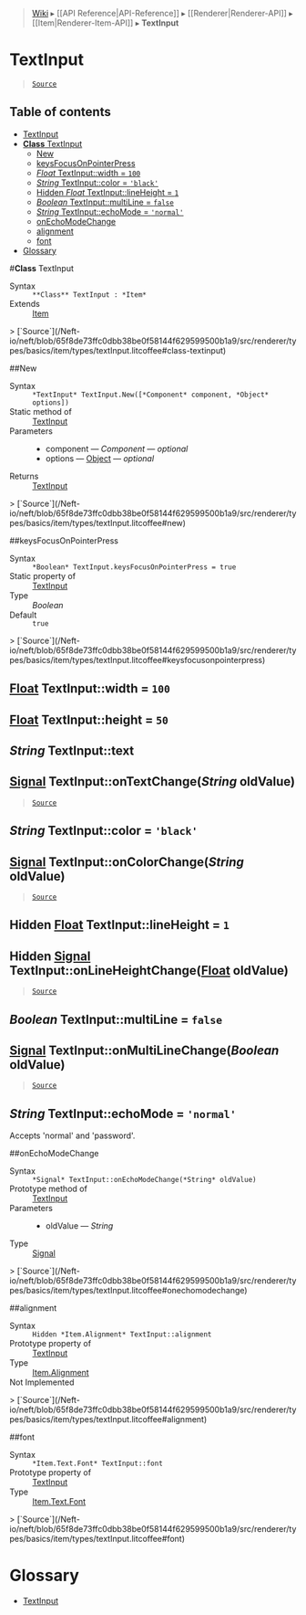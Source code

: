 > [Wiki](Home) ▸ [[API Reference|API-Reference]] ▸ [[Renderer|Renderer-API]] ▸ [[Item|Renderer-Item-API]] ▸ **TextInput**

# TextInput

> [`Source`](/Neft-io/neft/blob/65f8de73ffc0dbb38be0f58144f629599500b1a9/src/renderer/types/basics/item/types/textInput.litcoffee#textinput)

## Table of contents
* [TextInput](#textinput)
* [**Class** TextInput](#class-textinput)
  * [New](#new)
  * [keysFocusOnPointerPress](#keysfocusonpointerpress)
  * [*Float* TextInput::width = `100`](#float-textinputwidth--100)
  * [*String* TextInput::color = `'black'`](#string-textinputcolor--black)
  * [Hidden *Float* TextInput::lineHeight = `1`](#hidden-float-textinputlineheight--1)
  * [*Boolean* TextInput::multiLine = `false`](#boolean-textinputmultiline--false)
  * [*String* TextInput::echoMode = `'normal'`](#string-textinputechomode--normal)
  * [onEchoModeChange](#onechomodechange)
  * [alignment](#alignment)
  * [font](#font)
* [Glossary](#glossary)

#**Class** TextInput
<dl><dt>Syntax</dt><dd><code>&#x2A;&#x2A;Class&#x2A;&#x2A; TextInput : &#x2A;Item&#x2A;</code></dd><dt>Extends</dt><dd><a href="/Neft-io/neft/Renderer-Item-API.md#class-item">Item</a></dd></dl>
> [`Source`](/Neft-io/neft/blob/65f8de73ffc0dbb38be0f58144f629599500b1a9/src/renderer/types/basics/item/types/textInput.litcoffee#class-textinput)

##New
<dl><dt>Syntax</dt><dd><code>&#x2A;TextInput&#x2A; TextInput.New([&#x2A;Component&#x2A; component, &#x2A;Object&#x2A; options])</code></dd><dt>Static method of</dt><dd><a href="/Neft-io/neft/Renderer-TextInput-API.md#class-textinput">TextInput</a></dd><dt>Parameters</dt><dd><ul><li>component — <i>Component</i> — <i>optional</i></li><li>options — <a href="/Neft-io/neft/Utils-API.md#isobject">Object</a> — <i>optional</i></li></ul></dd><dt>Returns</dt><dd><a href="/Neft-io/neft/Renderer-TextInput-API.md#class-textinput">TextInput</a></dd></dl>
> [`Source`](/Neft-io/neft/blob/65f8de73ffc0dbb38be0f58144f629599500b1a9/src/renderer/types/basics/item/types/textInput.litcoffee#new)

##keysFocusOnPointerPress
<dl><dt>Syntax</dt><dd><code>&#x2A;Boolean&#x2A; TextInput.keysFocusOnPointerPress = true</code></dd><dt>Static property of</dt><dd><a href="/Neft-io/neft/Renderer-TextInput-API.md#class-textinput">TextInput</a></dd><dt>Type</dt><dd><i>Boolean</i></dd><dt>Default</dt><dd><code>true</code></dd></dl>
> [`Source`](/Neft-io/neft/blob/65f8de73ffc0dbb38be0f58144f629599500b1a9/src/renderer/types/basics/item/types/textInput.litcoffee#keysfocusonpointerpress)

## [Float](/Neft-io/neft/Utils-API.md#isfloat) TextInput::width = `100`

## [Float](/Neft-io/neft/Utils-API.md#isfloat) TextInput::height = `50`

## *String* TextInput::text

## [Signal](/Neft-io/neft/Signal-API.md#class-signal) TextInput::onTextChange(*String* oldValue)

> [`Source`](/Neft-io/neft/blob/65f8de73ffc0dbb38be0f58144f629599500b1a9/src/renderer/types/basics/item/types/textInput.litcoffee#float-textinputwidth--100-float-textinputheight--50-string-textinputtext-signal-textinputontextchangestring-oldvalue)

## *String* TextInput::color = `'black'`

## [Signal](/Neft-io/neft/Signal-API.md#class-signal) TextInput::onColorChange(*String* oldValue)

> [`Source`](/Neft-io/neft/blob/65f8de73ffc0dbb38be0f58144f629599500b1a9/src/renderer/types/basics/item/types/textInput.litcoffee#string-textinputcolor--black-signal-textinputoncolorchangestring-oldvalue)

## Hidden [Float](/Neft-io/neft/Utils-API.md#isfloat) TextInput::lineHeight = `1`

## Hidden [Signal](/Neft-io/neft/Signal-API.md#class-signal) TextInput::onLineHeightChange([Float](/Neft-io/neft/Utils-API.md#isfloat) oldValue)

> [`Source`](/Neft-io/neft/blob/65f8de73ffc0dbb38be0f58144f629599500b1a9/src/renderer/types/basics/item/types/textInput.litcoffee#hidden-float-textinputlineheight--1-hidden-signal-textinputonlineheightchangefloat-oldvalue)

## *Boolean* TextInput::multiLine = `false`

## [Signal](/Neft-io/neft/Signal-API.md#class-signal) TextInput::onMultiLineChange(*Boolean* oldValue)

> [`Source`](/Neft-io/neft/blob/65f8de73ffc0dbb38be0f58144f629599500b1a9/src/renderer/types/basics/item/types/textInput.litcoffee#boolean-textinputmultiline--false-signal-textinputonmultilinechangeboolean-oldvalue)

## *String* TextInput::echoMode = `'normal'`

Accepts 'normal' and 'password'.

##onEchoModeChange
<dl><dt>Syntax</dt><dd><code>&#x2A;Signal&#x2A; TextInput::onEchoModeChange(&#x2A;String&#x2A; oldValue)</code></dd><dt>Prototype method of</dt><dd><a href="/Neft-io/neft/Renderer-TextInput-API.md#class-textinput">TextInput</a></dd><dt>Parameters</dt><dd><ul><li>oldValue — <i>String</i></li></ul></dd><dt>Type</dt><dd><a href="/Neft-io/neft/Signal-API.md#class-signal">Signal</a></dd></dl>
> [`Source`](/Neft-io/neft/blob/65f8de73ffc0dbb38be0f58144f629599500b1a9/src/renderer/types/basics/item/types/textInput.litcoffee#onechomodechange)

##alignment
<dl><dt>Syntax</dt><dd><code>Hidden &#x2A;Item.Alignment&#x2A; TextInput::alignment</code></dd><dt>Prototype property of</dt><dd><a href="/Neft-io/neft/Renderer-TextInput-API.md#class-textinput">TextInput</a></dd><dt>Type</dt><dd><a href="/Neft-io/neft/Renderer-Item.Alignment-API.md#class-alignment">Item.Alignment</a></dd><dt>Not Implemented</dt></dl>
> [`Source`](/Neft-io/neft/blob/65f8de73ffc0dbb38be0f58144f629599500b1a9/src/renderer/types/basics/item/types/textInput.litcoffee#alignment)

##font
<dl><dt>Syntax</dt><dd><code>&#x2A;Item.Text.Font&#x2A; TextInput::font</code></dd><dt>Prototype property of</dt><dd><a href="/Neft-io/neft/Renderer-TextInput-API.md#class-textinput">TextInput</a></dd><dt>Type</dt><dd><a href="/Neft-io/neft/Renderer-Item.Text.Font-API.md#class-font">Item.Text.Font</a></dd></dl>
> [`Source`](/Neft-io/neft/blob/65f8de73ffc0dbb38be0f58144f629599500b1a9/src/renderer/types/basics/item/types/textInput.litcoffee#font)

# Glossary

- [TextInput](#class-textinput)

